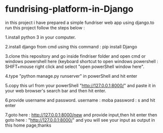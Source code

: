 # fundrising-platform-in-Django
in this project i have prepared a simple fundriser web app using django.to run this project follow the steps below :

1.install python 3 in your computer.

2.install django from cmd using this command : pip install Django

3.clone this repository and go inside findriser folder and open cmd or windows powershell here (keyboard shortcut to open windows powershell : SHIFT+mouse right click and select "open powerShell window here".

4.type "python manage.py runserver" in powerShell and hit enter

5.copy this url from your powerShell "http://127.0.0.1:8000/" and paste it in your web browser's search bar and then hit enter.

6.provide username and password. username : moba password : s and hit enter

7.goto here : http://127.0.0.1:8000/new and provide input,then hit enter then goto here : "http://127.0.0.1:8000/" and you will see your input as output in this home page,thanks
